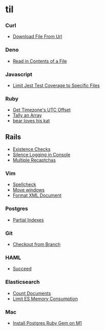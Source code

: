 # til

### Curl
* [Download File From Url](curl/download_file_from_url.md)

### Deno
* [Read in Contents of a File](deno/read_in_contents_of_a_file.md)

### Javascript
* [Limit Jest Test Coverage to Specific
  Files](javascript/limit_jest_test_coverage.md)

### Ruby
* [Get Timezone's UTC Offset](ruby/get_timezone_offset.md)
* [Tally an Array](ruby/tally_array.md)
* [bear loves his kat](ruby/bear_loves_his_kat.md)

## Rails
* [Existence Checks](rails/existence_check.md)
* [Silence Logging in Console](rails/silence_console_logging.md)
* [Multiple Recaptchas](rails/multiple_recaptchas.md)

### Vim
* [Spellcheck](vim/spellcheck.md)
* [Move windows](vim/move_windows.md)
* [Format XML Document](vim/format_xml.md)

### Postgres
* [Partial Indexes](postgres/partial_indexes.md)

### Git
* [Checkout from Branch](git/checkout_from_branch.md)

### HAML
* [Succeed](haml/succeed.md)

### Elasticsearch
* [Count Documents](elasticsearch/count_documents.md)
* [Limit ES Memory Consumption](elasticsearch/limit_memory.md)

### Mac
* [Install Postgres Ruby Gem on M1](mac/postgres_with_m1.md)
